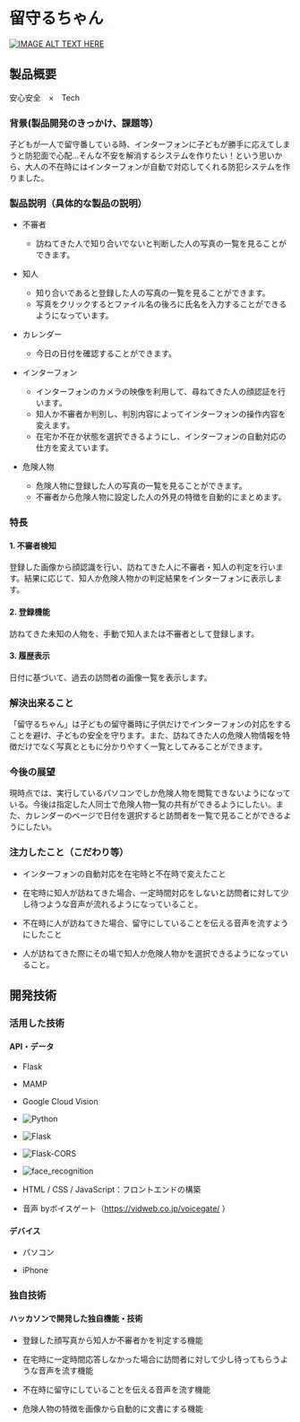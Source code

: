 # 留守るちゃん <img src="logo.png" alt="代替テキスト" width="25px" />

[![IMAGE ALT TEXT HERE](https://jphacks.com/wp-content/uploads/2024/07/JPHACKS2024_ogp.jpg)](https://www.youtube.com/watch?v=DZXUkEj-CSI)


## 製品概要
安心安全　×　Tech

### 背景(製品開発のきっかけ、課題等）

子どもが一人で留守番している時、インターフォンに子どもが勝手に応えてしまうと防犯面で心配…そんな不安を解消するシステムを作りたい！という思いから、大人の不在時にはインターフォンが自動で対応してくれる防犯システムを作りました。

### 製品説明（具体的な製品の説明）

- 不審者
    - 訪ねてきた人で知り合いでないと判断した人の写真の一覧を見ることができます。
- 知人
    - 知り合いであると登録した人の写真の一覧を見ることができます。
    - 写真をクリックするとファイル名の後ろに氏名を入力することができるようになっています。
- カレンダー
    - 今日の日付を確認することができます。

- インターフォン
    - インターフォンのカメラの映像を利用して、尋ねてきた人の顔認証を行います。
    - 知人か不審者か判別し、判別内容によってインターフォンの操作内容を変えます。
  - 在宅か不在か状態を選択できるようにし、インターフォンの自動対応の仕方を変えています。

- 危険人物
    - 危険人物に登録した人の写真の一覧を見ることができます。
    - 不審者から危険人物に設定した人の外見の特徴を自動的にまとめます。

### 特長

#### 1. **不審者検知**
登録した画像から顔認識を行い、訪ねてきた人に不審者・知人の判定を行います。結果に応じて、知人か危険人物かの判定結果をインターフォンに表示します。
#### 2. **登録機能**
訪ねてきた未知の人物を、手動で知人または不審者として登録します。
#### 3. **履歴表示**
日付に基づいて、過去の訪問者の画像一覧を表示します。
### 解決出来ること

「留守るちゃん」は子どもの留守番時に子供だけでインターフォンの対応をすることを避け、子どもの安全を守ります。また、訪ねてきた人の危険人物情報を特徴だけでなく写真とともに分かりやすく一覧としてみることができます。

### 今後の展望
現時点では、実行しているパソコンでしか危険人物を閲覧できないようになっている。今後は指定した人同士で危険人物一覧の共有ができるようにしたい。また、カレンダーのページで日付を選択すると訪問者を一覧で見ることができるようにしたい。

### 注力したこと（こだわり等）
- インターフォンの自動対応を在宅時と不在時で変えたこと

- 在宅時に知人が訪ねてきた場合、一定時間対応をしないと訪問者に対して少し待つような音声が流れるようになっていること。

- 不在時に人が訪ねてきた場合、留守にしていることを伝える音声を流すようにしたこと

- 人が訪ねてきた際にその場で知人か危険人物かを選択できるようになっていること。



## 開発技術

### 活用した技術

#### API・データ

- Flask
- MAMP
- Google Cloud Vision
- ![Python](https://img.shields.io/badge/Python-v3.8.0-blue?style=for-the-badge)
- ![Flask](https://img.shields.io/badge/Flask-v3.0.3-lightgrey?style=for-the-badge)
- ![Flask-CORS](https://img.shields.io/badge/Flask-CORS-v5.0.0-lightgrey?style=for-the-badge)
- ![face_recognition](https://img.shields.io/badge/face__recognition-v1.3.0-blue?style=for-the-badge)

- HTML / CSS / JavaScript：フロントエンドの構築

- 音声 byボイスゲート（https://vidweb.co.jp/voicegate/ ）

#### デバイス

- パソコン

- iPhone

### 独自技術

#### ハッカソンで開発した独自機能・技術
- 登録した顔写真から知人か不審者かを判定する機能

- 在宅時に一定時間応答しなかった場合に訪問者に対して少し待ってもらうような音声を流す機能

- 不在時に留守にしていることを伝える音声を流す機能

- 危険人物の特徴を画像から自動的に文書にする機能